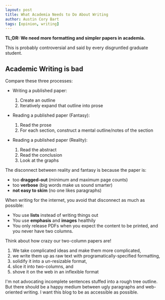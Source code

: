 ```yaml
---
layout: post
title: What Academia Needs to Do About Writing
author: Austin Cory Bart
tags: [opinion, writing]
---
```


**TL;DR: We need more formatting and simpler papers in academia.**

This is probably controversial and said by every disgruntled graduate student.

## Academic Writing is bad

Compare these three processes:

* Writing a published paper:

    1. Create an outline
    2. Iteratively expand that outline into prose
    
* Reading a published paper (Fantasy):

    1. Read the prose
    2. For each section, construct a mental outline/notes of the section
    
* Reading a published paper (Reality):

    1. Read the abstract
    2. Read the conclusion
    3. Look at the graphs

The disconnect between reality and fantasy is because the paper is:

* too **dragged-out** (minimum and maximum page counts)
* too **verbose** (big words make us sound smarter)
* **not easy to skim** (no one likes paragraphs)

When writing for the internet, you avoid that disconnect as much as possible:

* You use **lists** instead of writing things out
* You use **emphasis** and **images** healthily
* You only release PDFs when you expect the content to be printed, and you never have two columns.

Think about how crazy our two-column papers are!

1. We take complicated ideas and make them more complicated,
2. we write them up as raw text with programatically-specified formatting,
3. solidify it into a un-resizable format,
4. slice it into two-columns, and
5. shove it on the web in an inflexible format

I'm not advocating incomplete sentences stuffed into a rough tree outline. But there should be a happy medium between ugly paragraphs and web-oriented writing. I want this blog to be as accessible as possible.
